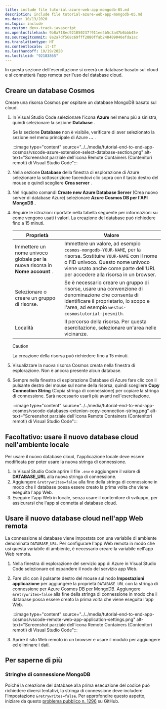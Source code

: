 ```yaml
---
title: include file tutorial-azure-web-app-mongodb-05.md
description: include file tutorial-azure-web-app-mongodb-05.md
ms.date: 10/13/2020
ms.topic: include
ms.custom: devx-track-javascript
ms.openlocfilehash: 9b8a718ec921050237f911ee4b5c3a47b6bbb45e
ms.sourcegitcommit: 8a2a7df568c69fff2080ffab248409040efda1ac
ms.translationtype: HT
ms.contentlocale: it-IT
ms.lasthandoff: 10/19/2020
ms.locfileid: "92183865"
---
```

In questa sezione dell'esercitazione si creerà un database basato sul cloud e si connetterà l'app remota per l'uso del database cloud. 

## <a name="create-a-cosmos-database"></a>Creare un database Cosmos

Creare una risorsa Cosmos per ospitare un database MongoDB basato sul cloud. 

1. In Visual Studio Code selezionare l'icona **Azure** nel menu più a sinistra, quindi selezionare la sezione **Database** . 

    Se la sezione **Database** non è visibile, verificare di aver selezionato la sezione nel menu principale di Azure **...** . 

    :::image type="content" source="../../media/tutorial-end-to-end-app-cosmos/vscode-azure-extension-select-database-section.png" alt-text="Screenshot parziale dell'icona Remote Containers (Contenitori remoti) di Visual Studio Code"::: 

1. Nella sezione **Database** della finestra di esplorazione di Azure selezionare la sottoscrizione facendovi clic sopra con il tasto destro del mouse e quindi scegliere **Crea server** .
1. Nel riquadro comandi **Create new Azure Database Server** (Crea nuovo server di database Azure) selezionare **Azure Cosmos DB per l'API MongoDB** . 
1. Seguire le istruzioni riportate nella tabella seguente per informazioni su come vengono usati i valori. La creazione del database può richiedere fino a 15 minuti.

    |Proprietà|Valore|
    |--|--|
    |Immettere un nome univoco globale per la nuova risorsa in **Nome account** .| Immettere un valore, ad esempio `cosmos-mongodb-YOUR-NAME`, per la risorsa. Sostituire `YOUR-NAME` con il nome o l'ID univoco. Questo nome univoco viene usato anche come parte dell'URL per accedere alla risorsa in un browser.|
    |Selezionare o creare un gruppo di risorse.|Se è necessario creare un gruppo di risorse, usare una convenzione di denominazione che consenta di identificare il proprietario, lo scopo e l'area, ad esempio `westus-cosmostutorial-joesmith`.|
    |Località|Il percorso della risorsa. Per questa esercitazione, selezionare un'area nelle vicinanze.|

    > [!CAUTION]
    > La creazione della risorsa può richiedere fino a 15 minuti.     

1. Visualizzare la nuova risorsa Cosmos creata nella finestra di esplorazione. Non è ancora presente alcun database. 
1. Sempre nella finestra di esplorazione Database di Azure fare clic con il pulsante destro del mouse sul nome della risorsa, quindi scegliere **Copy Connection String** (Copia stringa di connessione) per copiare la stringa di connessione. Sarà necessario usarli più avanti nell'esercitazione.

    :::image type="content" source="../../media/tutorial-end-to-end-app-cosmos/vscode-databases-extenion-copy-connection-string.png" alt-text="Screenshot parziale dell'icona Remote Containers (Contenitori remoti) di Visual Studio Code":::

## <a name="optional-use-new-cloud-database-in-local-environment"></a>Facoltativo: usare il nuovo database cloud nell'ambiente locale

Per usare il nuovo database cloud, l'applicazione locale deve essere modificata per poter usare la nuova stringa di connessione. 

1. In Visual Studio Code aprire il file `.env` e aggiungere il valore di **DATABASE_URL** alla nuova stringa di connessione. 
1. Aggiungere `&retrywrites=false` alla fine della stringa di connessione in modo che il database possa essere creato la prima volta che viene eseguita l'app Web. 
1. Eseguire l'app Web in locale, senza usare il contenitore di sviluppo, per assicurarsi che l'app si connetta al database cloud. 

## <a name="use-new-cloud-database-in-remote-web-app"></a>Usare il nuovo database cloud nell'app Web remota

La connessione al database viene impostata con una variabile di ambiente denominata `DATABASE_URL`. Per configurare l'app Web remota in modo che usi questa variabile di ambiente, è necessario creare la variabile nell'app Web remota. 

1. Nella finestra di esplorazione del servizio app di Azure in Visual Studio Code selezionare ed espandere il nodo del servizio app Web.
1.  Fare clic con il pulsante destro del mouse sul nodo **Impostazioni applicazione** per aggiungere la proprietà `DATABASE_URL` con la stringa di connessione per Azure Cosmos DB per MongoDB. Aggiungere `&retrywrites=false` alla fine della stringa di connessione in modo che il database possa essere creato la prima volta che viene eseguita l'app Web. 

    :::image type="content" source="../../media/tutorial-end-to-end-app-cosmos/vscode-remote-web-app-application-settings.png" alt-text="Screenshot parziale dell'icona Remote Containers (Contenitori remoti) di Visual Studio Code"::: 

1. Aprire il sito Web remoto in un browser e usare il modulo per aggiungere ed eliminare i dati. 

## <a name="want-to-know-more"></a>Per saperne di più 

### <a name="mongodb-connection-strings"></a>Stringhe di connessione MongoDB
Poiché la creazione del database alla prima esecuzione del codice può richiedere diversi tentativi, la stringa di connessione deve includere l'impostazione `&retrywrites=false`. Per approfondire questo aspetto, iniziare da questo [problema pubblico n. 1296](https://github.com/microsoft/vscode-cosmosdb/issues/1296) su GitHub. 